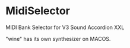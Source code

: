 # MidiSelector
MIDI Bank Selector for V3 Sound Accordion XXL

"wine" has its own synthesizer on MACOS.
